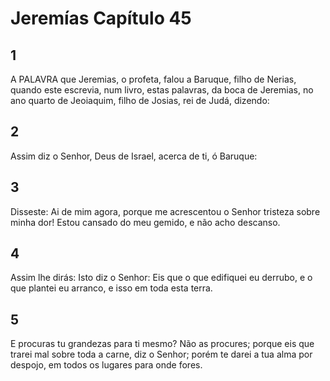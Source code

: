 # Jeremías Capítulo 45

## 1
A PALAVRA que Jeremias, o profeta, falou a Baruque, filho de Nerias, quando este escrevia, num livro, estas palavras, da boca de Jeremias, no ano quarto de Jeoiaquim, filho de Josias, rei de Judá, dizendo:

## 2
Assim diz o Senhor, Deus de Israel, acerca de ti, ó Baruque:

## 3
Disseste: Ai de mim agora, porque me acrescentou o Senhor tristeza sobre minha dor! Estou cansado do meu gemido, e não acho descanso.

## 4
Assim lhe dirás: Isto diz o Senhor: Eis que o que edifiquei eu derrubo, e o que plantei eu arranco, e isso em toda esta terra.

## 5
E procuras tu grandezas para ti mesmo? Não as procures; porque eis que trarei mal sobre toda a carne, diz o Senhor; porém te darei a tua alma por despojo, em todos os lugares para onde fores.

